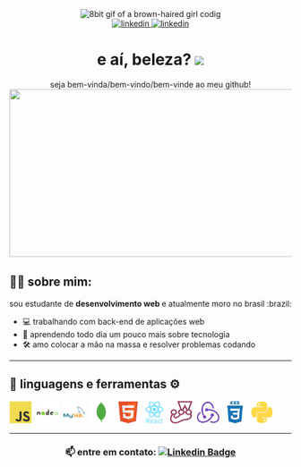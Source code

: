 <div id="header" align="center">
  <img src="https://media.giphy.com/media/4XXo8A7CIW1lZGgdhm/giphy.gif" alt="8bit gif of a brown-haired girl codig" width="200"/>
  <div id="badges">
    <a href="https://www.linkedin.com/in/mariana-/" target="_blank">
      <img src="https://img.shields.io/badge/LinkedIn-blue?logo=linkedin&logoColor=white&style=for-the-badge" alt="linkedin"/>
    </a>
    <a href="https://www.instagram.com/marianagrrrcia/" target="_blank">
      <img src="https://img.shields.io/badge/Instagram-E4405F?style=for-the-badge&logo=instagram&logoColor=white" alt="linkedin"/>
    </a>
    <h1>
      e aí, beleza? 
      <img src="https://media.giphy.com/media/hvRJCLFzcasrR4ia7z/giphy.gif" width="30"/>
    </h1
    <h2>
      seja bem-vinda/bem-vindo/bem-vinde ao meu github!
    </h2>
    <div align="center">
      <img src="https://media.giphy.com/media/L1R1tvI9svkIWwpVYr/giphy.gif" width="600" height="300"/>
    </div>
   <div align="left">

## :woman_technologist: sobre mim:
  
  <p> sou estudante de <strong> desenvolvimento web </strong> e atualmente moro no brasil :brazil: </p>
   
 
- :computer: trabalhando com back-end de aplicações web
- :pencil: aprendendo todo dia um pouco mais sobre tecnologia
- :hammer_and_wrench: amo colocar a mão na massa e resolver problemas codando

---

## :wrench: linguagens e ferramentas :gear:

 <img src="https://github.com/devicons/devicon/blob/master/icons/javascript/javascript-original.svg" title="JavaScript" alt="JavaScript" width="40" height="40"/>&nbsp;
 <img src="https://github.com/devicons/devicon/blob/master/icons/nodejs/nodejs-original-wordmark.svg" title="NodeJS" alt="NodeJS" width="40" height="40"/>&nbsp;
 <img src="https://github.com/devicons/devicon/blob/master/icons/mysql/mysql-original-wordmark.svg" title="MySQL"  alt="MySQL" width="40" height="40"/>&nbsp;
  <img src="https://github.com/devicons/devicon/blob/master/icons/mongodb/mongodb-plain.svg" title="MongoDB" alt="MongoDB" width="40" height="40"/>&nbsp;
  <img src="https://github.com/devicons/devicon/blob/master/icons/html5/html5-original.svg" title="HTML5" alt="HTML" width="40" height="40"/>&nbsp;
  <img src="https://github.com/devicons/devicon/blob/master/icons/react/react-original-wordmark.svg" title="React" alt="React" width="40" height="40"/>&nbsp;
  <img src="https://github.com/devicons/devicon/blob/master/icons/jest/jest-plain.svg" title="Jest" alt="Jest" width="40" height="40"/>&nbsp;
  <img src="https://github.com/devicons/devicon/blob/master/icons/redux/redux-original.svg" title="Redux" alt="Redux " width="40" height="40"/>&nbsp;
  <img src="https://github.com/devicons/devicon/blob/master/icons/css3/css3-plain-wordmark.svg"  title="CSS3" alt="CSS" width="40" height="40"/>&nbsp;
  <img src="https://github.com/devicons/devicon/blob/master/icons/python/python-plain.svg"  title="Python" alt="Python" width="40" height="40"/>&nbsp;
   </div>

---

###   :mailbox: entre em contato: [![Linkedin Badge](https://img.shields.io/badge/-maridgarcia-blue?style=flat&logo=Linkedin&logoColor=white)](https://www.linkedin.com/in/mariana-/)
</div>
